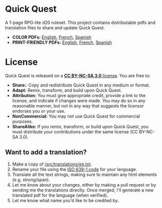# Quick Quest

A 1-page RPG-lite d20 ruleset. This project contains distributable pdfs and translation files to share and update Quick Quest.

* **COLOR PDFs:** [English](dist/pdfs/quick_quest_v1_1_en.pdf), [French](dist/pdfs/quick_quest_v1_1_fr.pdf), [Spanish](dist/pdfs/quick_quest_v1_1_es.pdf)
* **PRINT-FRIENDLY PDFs:** [English](dist/pdfs/quick_quest_v1_1_en_pf.pdf), [French](dist/pdfs/quick_quest_v1_1_fr_pf.pdf), [Spanish](dist/pdfs/quick_quest_v1_1_es_pf.pdf)

# License

Quick Quest is released on a [**CC BY-NC-SA 3.0** license](https://creativecommons.org/licenses/by-nc-sa/3.0/). You are free to:

* **Share:**: Copy and redistribute Quick Quest in any medium or format.
* **Adapt:** Remix, transform, and build upon Quick Quest.
* **Attribution:** You must give appropriate credit, provide a link to the license, and indicate if changes were made. You may do so in any reasonable manner, but not in any way that suggests the licensor endorses you or your use.
* **NonCommercial:** You may not use Quick Quest for commercial purposes.
* **ShareAlike:** If you remix, transform, or build upon Quick Quest, you must distribute your contributions under the same license (CC BY-NC-SA 3.0).

## Want to add a translation?

1. Make a copy of [/src/translations/en.txt](/src/translations/en.txt).
2. Rename your file using the [ISO 639-1 code](https://www.loc.gov/standards/iso639-2/php/code_list.php) for your language.
3. Translate all the text strings, making sure to maintain any html elements (e.g. strong/span).
4. Let me know about your changes, either by making a pull request or by sending me the translations directly. Once merged, I'll generate a new translated pdf for the language (when verified).
5. Let me know what name you'd like to be credited by.

